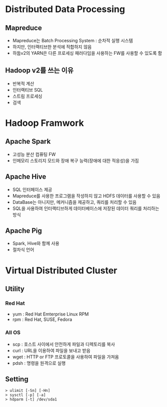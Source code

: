 # Distributed Data Processing

## Mapreduce
- Mapreduce는 Batch Processing System : 순차적 실행 시스템
- 하지만, 인터랙티브한 분석에 적합하지 않음
- 하둡v2의 YARN은 다른 프로세싱 패러다임을 사용하는 FW를 사용할 수 있도록 함

## Hadoop v2를 쓰는 이유
- 반복적 계산 
- 인터랙티브 SQL 
- 스트림 프로세싱  
- 검색


# Hadoop Framwork
## Apache Spark
- 고성능 분산 컴퓨팅 FW
- 인메모리 스토리지 모드와 장애 복구 능력(장애에 대한 적응성)을 가짐

## Apache Hive
- SQL 인터페이스 제공
- Mapreduce를 사용한 프로그램을 작성하지 않고 HDFS 데이터를 사용할 수 있음
- DataBase는 아니지만, 메커니즘을 제공하고, 쿼리를 처리할 수 있음
- SQL을 사용하여 인터랙티브하게 데이터베이스에 저장된 데이터 쿼리를 처리하는 방식

## Apache Pig
- Spark, Hive와 함께 사용
- 절차식 언어

# Virtual Distributed Cluster
## Utility
### Red Hat
- yum : Red Hat Emterprise Linux RPM
- rpm : Red Hat, SUSE, Fedora
### All OS
- scp : 호스트 사이에서 안전하게 파일과 디렉토리를 복사 
- curl : URL을 이용하여 파일을 보내고 받음
- wget : HTTP or FTP 프로토콜을 사용하여 파일을 가져옴
- pdsh : 명령을 원격으로 실행

## Setting
    > ulimit [-Sn] [-Hn]
    > sysctl [-p] [-a]
    > hdparm [-t] /dev/sda1
